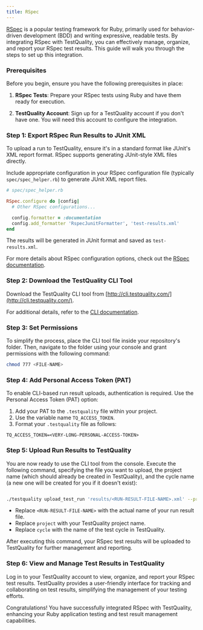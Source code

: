 ```yaml
---
title: RSpec 
---
```


[RSpec](https://rspec.info/) is a popular testing framework for Ruby, primarily used for behavior-driven development (BDD) and writing expressive, readable tests. By integrating RSpec with TestQuality, you can effectively manage, organize, and report your RSpec test results. This guide will walk you through the steps to set up this integration.

### Prerequisites

Before you begin, ensure you have the following prerequisites in place:

1. **RSpec Tests**: Prepare your RSpec tests using Ruby and have them ready for execution.

2. **TestQuality Account**: Sign up for a TestQuality account if you don't have one. You will need this account to configure the integration.

### Step 1: Export RSpec Run Results to JUnit XML

To upload a run to TestQuality, ensure it's in a standard format like JUnit's XML report format. RSpec supports generating JUnit-style XML files directly.

Include appropriate configuration in your RSpec configuration file (typically `spec/spec_helper.rb`) to generate JUnit XML report files.

```ruby
# spec/spec_helper.rb

RSpec.configure do |config|
  # Other RSpec configurations...

  config.formatter = :documentation
  config.add_formatter 'RspecJunitFormatter', 'test-results.xml'
end
```
The results will be generated in JUnit format and saved as `test-results.xml`. 

For more details about RSpec configuration options, check out the [RSpec documentation](https://rspec.info/documentation/).

### Step 2: Download the TestQuality CLI Tool

Download the TestQuality CLI tool from [http://cli.testquality.com/](http://cli.testquality.com/).

For additional details, refer to the [CLI documentation](/testquality_cli/overview).

### Step 3: Set Permissions

To simplify the process, place the CLI tool file inside your repository's folder. Then, navigate to the folder using your console and grant permissions with the following command:

```bash
chmod 777 <FILE-NAME>
```
### Step 4: Add Personal Access Token (PAT)

To enable CLI-based run result uploads, authentication is required. Use the Personal Access Token (PAT) option:

1. Add your PAT to the `.testquality` file within your project.
2. Use the variable name `TQ_ACCESS_TOKEN`.
3. Format your `.testquality` file as follows:

```plaintext
TQ_ACCESS_TOKEN=<VERY-LONG-PERSONAL-ACCESS-TOKEN>
```
### Step 5: Upload Run Results to TestQuality

You are now ready to use the CLI tool from the console. Execute the following command, specifying the file you want to upload, the project name (which should already be created in TestQuality), and the cycle name (a new one will be created for you if it doesn't exist):

```bash

./testquality upload_test_run 'results/<RUN-RESULT-FILE-NAME>.xml' --project_name=project --plan_name=cycle
```
- Replace `<RUN-RESULT-FILE-NAME>` with the actual name of your run result file.
- Replace `project` with your TestQuality project name.
- Replace `cycle` with the name of the test cycle in TestQuality.


After executing this command, your RSpec test results will be uploaded to TestQuality for further management and reporting.

### Step 6: View and Manage Test Results in TestQuality

Log in to your TestQuality account to view, organize, and report your RSpec test results. TestQuality provides a user-friendly interface for tracking and collaborating on test results, simplifying the management of your testing efforts.

Congratulations! You have successfully integrated RSpec with TestQuality, enhancing your Ruby application testing and test result management capabilities.
